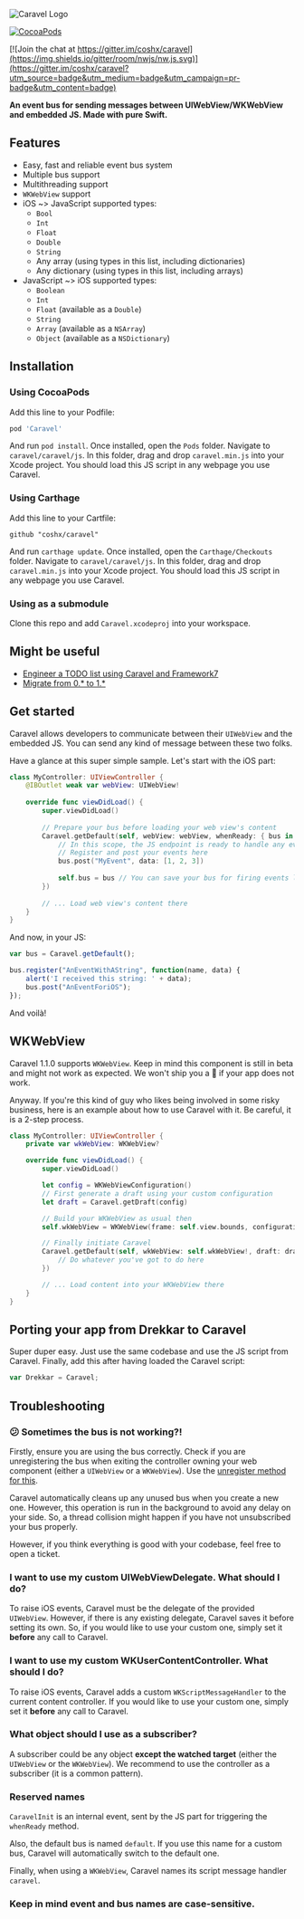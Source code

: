 ![Caravel Logo](https://raw.githubusercontent.com/coshx/caravel/master/logo.png)

[![CocoaPods](https://img.shields.io/cocoapods/v/Caravel.svg?style=flat-square)](https://cocoapods.org/pods/Caravel)

[![Join the chat at https://gitter.im/coshx/caravel](https://img.shields.io/gitter/room/nwjs/nw.js.svg)](https://gitter.im/coshx/caravel?utm_source=badge&utm_medium=badge&utm_campaign=pr-badge&utm_content=badge)

**An event bus for sending messages between UIWebView/WKWebView and embedded JS. Made with pure Swift.**

## Features

* Easy, fast and reliable event bus system
* Multiple bus support
* Multithreading support
* `WKWebView` support
* iOS ~> JavaScript supported types:
  - `Bool`
  - `Int`
  - `Float`
  - `Double`
  - `String`
  - Any array (using types in this list, including dictionaries)
  - Any dictionary (using types in this list, including arrays)
* JavaScript ~> iOS supported types:
  - `Boolean`
  - `Int`
  - `Float` (available as a `Double`)
  - `String`
  - `Array` (available as a `NSArray`)
  - `Object` (available as a `NSDictionary`)

## Installation

### Using CocoaPods

Add this line to your Podfile:

```ruby
pod 'Caravel'
```

And run `pod install`. Once installed, open the `Pods` folder. Navigate to `caravel/caravel/js`. In this folder, drag and drop `caravel.min.js` into your Xcode project. You should load this JS script in any webpage you use Caravel.

### Using Carthage

Add this line to your Cartfile:

```
github "coshx/caravel"
```

And run `carthage update`. Once installed, open the `Carthage/Checkouts` folder. Navigate to `caravel/caravel/js`. In this folder, drag and drop `caravel.min.js` into your Xcode project. You should load this JS script in any webpage you use Caravel.

### Using as a submodule

Clone this repo and add `Caravel.xcodeproj` into your workspace. 

## Might be useful 

* [Engineer a TODO list using Caravel and Framework7](http://www.coshx.com/blog/2015/12/04/engineer-a-todo-list-using-caravel-and-framework7/)
* [Migrate from 0.* to 1.*](http://www.coshx.com/blog/2015/11/19/releasing-caravel-1-0-0/)

## Get started

Caravel allows developers to communicate between their `UIWebView` and the embedded JS. You can send any kind of message between these two folks.

Have a glance at this super simple sample. Let's start with the iOS part:

```swift
class MyController: UIViewController {
    @IBOutlet weak var webView: UIWebView!
    
    override func viewDidLoad() {
        super.viewDidLoad()
        
        // Prepare your bus before loading your web view's content
        Caravel.getDefault(self, webView: webView, whenReady: { bus in
            // In this scope, the JS endpoint is ready to handle any event.
            // Register and post your events here
            bus.post("MyEvent", data: [1, 2, 3])
            
            self.bus = bus // You can save your bus for firing events later
        })
        
        // ... Load web view's content there
    }
}
```

And now, in your JS:

```javascript
var bus = Caravel.getDefault();

bus.register("AnEventWithAString", function(name, data) {
    alert('I received this string: ' + data);
    bus.post("AnEventForiOS");
});
```

And voilà!

## WKWebView

Caravel 1.1.0 supports `WKWebView`. Keep in mind this component is still in beta and might not work as expected. We won't ship you a 🍕 if your app does not work. 

Anyway. If you're this kind of guy who likes being involved in some risky business, here is an example about how to use Caravel with it. Be careful, it is a 2-step process.

```swift
class MyController: UIViewController {
    private var wkWebView: WKWebView?

    override func viewDidLoad() {
        super.viewDidLoad()

        let config = WKWebViewConfiguration()
        // First generate a draft using your custom configuration
        let draft = Caravel.getDraft(config)

        // Build your WKWebView as usual then
        self.wkWebView = WKWebView(frame: self.view.bounds, configuration: config)

        // Finally initiate Caravel
        Caravel.getDefault(self, wkWebView: self.wkWebView!, draft: draft, whenReady: {
            // Do whatever you've got to do here
        })

        // ... Load content into your WKWebView there
    }
}
```

## Porting your app from Drekkar to Caravel

Super duper easy. Just use the same codebase and use the JS script from Caravel. Finally, add this after having loaded the Caravel script:

```javascript
var Drekkar = Caravel;
```

## Troubleshooting

### 😕 Sometimes the bus is not working?!

Firstly, ensure you are using the bus correctly. Check if you are unregistering the bus when exiting the controller owning your web component (either a `UIWebView` or a `WKWebView`). Use the [unregister method for this](http://coshx.github.io/caravel/Classes/EventBus.html#/s:FC7Caravel8EventBus10unregisterFS0_FT_T_).

Caravel automatically cleans up any unused bus when you create a new one. However, this operation is run in the background to avoid any delay on your side. So, a thread collision might happen if you have not unsubscribed your bus properly.

However, if you think everything is good with your codebase, feel free to open a ticket.

### I want to use my custom UIWebViewDelegate. What should I do?

To raise iOS events, Caravel must be the delegate of the provided `UIWebView`. However, if there is any existing delegate, Caravel saves it before setting its own. So, if you would like to use your custom one, simply set it **before** any call to Caravel.

### I want to use my custom WKUserContentController. What should I do?

To raise iOS events, Caravel adds a custom `WKScriptMessageHandler` to the current content controller. If you would like to use your custom one, simply set it **before** any call to Caravel.

### What object should I use as a subscriber?

A subscriber could be any object **except the watched target** (either the `UIWebView` or the `WKWebView`). We recommend to use the controller as a subscriber (it is a common pattern).

### Reserved names

`CaravelInit` is an internal event, sent by the JS part for triggering the `whenReady` method.

Also, the default bus is named `default`. If you use this name for a custom bus, Caravel will automatically switch to the default one.

Finally, when using a `WKWebView`, Caravel names its script message handler `caravel`.

### Keep in mind event and bus names are case-sensitive.

